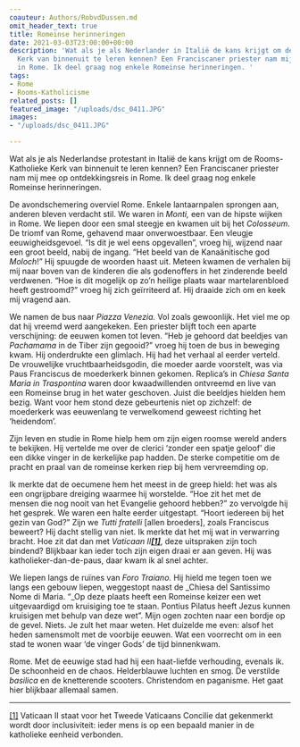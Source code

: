 ```yaml
---
coauteur: Authors/RobvdDussen.md
omit_header_text: true
title: Romeinse herinneringen
date: 2021-03-03T23:00:00+00:00
description: 'Wat als je als Nederlander in Italië de kans krijgt om de Rooms-Katholieke
  Kerk van binnenuit te leren kennen? Een Franciscaner priester nam mij mee op ontdekkingsreis
  in Rome. Ik deel graag nog enkele Romeinse herinneringen. '
tags:
- Rome
- Rooms-Katholicisme
related_posts: []
featured_image: "/uploads/dsc_0411.JPG"
images:
- "/uploads/dsc_0411.JPG"

---
```

Wat als je als Nederlandse protestant in Italië de kans krijgt om de Rooms-Katholieke Kerk van binnenuit te leren kennen? Een Franciscaner priester nam mij mee op ontdekkingsreis in Rome. Ik deel graag nog enkele Romeinse herinneringen.

De avondschemering overviel Rome. Enkele lantaarnpalen sprongen aan, anderen bleven verdacht stil. We waren in _Monti,_ een van de hipste wijken in Rome. We liepen door een smal steegje en kwamen uit bij het _Colosseum_. De triomf van Rome, gehavend maar onverwoestbaar. Een vleugje eeuwigheidsgevoel. “Is dit je wel eens opgevallen”, vroeg hij, wijzend naar een groot beeld, nabij de ingang. “Het beeld van de Kanaänitische god _Moloch_!” Hij spuugde de woorden haast uit. Meteen kwamen de verhalen bij mij naar boven van de kinderen die als godenoffers in het zinderende beeld verdwenen. “Hoe is dit mogelijk op zo’n heilige plaats waar martelarenbloed heeft gestroomd?” vroeg hij zich geïrriteerd af. Hij draaide zich om en keek mij vragend aan.

We namen de bus naar _Piazza Venezia._ Vol zoals gewoonlijk. Het viel me op dat hij vreemd werd aangekeken. Een priester blijft toch een aparte verschijning: de eeuwen komen tot leven. “Heb je gehoord dat beeldjes van _Pachamama_ in de Tiber zijn gegooid?” vroeg hij toen de bus in beweging kwam. Hij onderdrukte een glimlach. Hij had het verhaal al eerder verteld. De vrouwelijke vruchtbaarheidsgodin, die moeder aarde voorstelt, was via Paus Franciscus de moederkerk binnen gekomen. Replica’s in _Chiesa_ _Santa Maria in Traspontina_ waren door kwaadwillenden ontvreemd en live van een Romeinse brug in het water geschoven. Juist die beeldjes hielden hem bezig. Want voor hem stond deze gebeurtenis niet op zichzelf: de moederkerk was eeuwenlang te verwelkomend geweest richting het ‘heidendom’.

Zijn leven en studie in Rome hielp hem om zijn eigen roomse wereld anders te bekijken. Hij vertelde me over de clerici ‘zonder een spatje geloof’ die een dikke vinger in de kerkelijke pap hadden. De sterke competitie om de pracht en praal van de romeinse kerken riep bij hem vervreemding op.

Ik merkte dat de oecumene hem het meest in de greep hield: het was als een ongrijpbare dreiging waarmee hij worstelde. “Hoe zit het met de mensen die nog nooit van het Evangelie gehoord hebben?” zo vervolgde hij het gesprek. We waren een halte eerder uitgestapt. “Hoort iedereen bij het gezin van God?” Zijn we _Tutti fratelli_ \[allen broeders\], zoals Franciscus beweert? Hij dacht stellig van niet. Ik merkte dat het mij wat in verwarring bracht. Hoe zit dat dan met _Vaticaan II_[**_\[1\]_**](#_ftn1), deze uitspraken zijn toch bindend? Blijkbaar kan ieder toch zijn eigen draai er aan geven. Hij was katholieker-dan-de-paus, daar kwam ik al snel achter.

We liepen langs de ruïnes van _Foro Traiano._ Hij hield me tegen toen we langs een gebouw liepen, weggestopt naast de _Chiesa del Santissimo Nome di Maria. “_Op deze plaats heeft een Romeinse keizer een wet uitgevaardigd om kruisiging toe te staan. Pontius Pilatus heeft Jezus kunnen kruisigen met behulp van deze wet”. Mijn ogen zochten naar een bordje op de gevel. Niets. Je zult het maar weten. Het duizelde me even: alsof het heden samensmolt met de voorbije eeuwen. Wat een voorrecht om in een stad te wonen waar ‘de vinger Gods’ de tijd binnenkwam.

Rome. Met de eeuwige stad had hij een haat-liefde verhouding, evenals ik. De schoonheid en de chaos. Helderblauwe luchten en smog. De verstilde _basilica_ en de knetterende scooters. Christendom en paganisme. Het gaat hier blijkbaar allemaal samen.

***

[\[1\]](#_ftnref1) Vaticaan II staat voor het Tweede Vaticaans Concilie dat gekenmerkt wordt door inclusiviteit: ieder mens is op een bepaald manier in de katholieke eenheid verbonden.